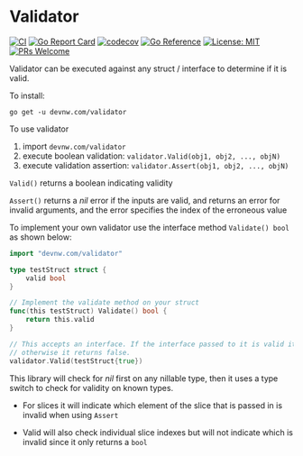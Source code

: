 # Validator

[![CI](https://devnw.com/validator/workflows/CI/badge.svg)](https://devnw.com/validator/actions)
[![Go Report Card](https://goreportcard.com/badge/devnw.com/validator)](https://goreportcard.com/report/devnw.com/validator)
[![codecov](https://codecov.io/gh/devnw/validator/branch/main/graph/badge.svg)](https://codecov.io/gh/devnw/validator)
[![Go Reference](https://pkg.go.dev/badge/devnw.com/validator.svg)](https://pkg.go.dev/devnw.com/validator)
[![License: MIT](https://img.shields.io/badge/License-MIT-yellow.svg)](https://opensource.org/licenses/MIT)
[![PRs Welcome](https://img.shields.io/badge/PRs-welcome-brightgreen.svg)](http://makeapullrequest.com)

Validator can be executed against any struct / interface to determine if it is valid.

To install:

`go get -u devnw.com/validator`

To use validator

1. import `devnw.com/validator`
2. execute boolean validation: `validator.Valid(obj1, obj2, ..., objN)`
3. execute validation assertion: `validator.Assert(obj1, obj2, ..., objN)`

`Valid()` returns a boolean indicating validity

`Assert()` returns a *nil* error if the inputs are valid, and returns an error
for invalid arguments, and the error specifies the index of the erroneous value

To implement your own validator use the interface method `Validate() bool` as
shown below:

```go
import "devnw.com/validator"

type testStruct struct {
    valid bool
}

// Implement the validate method on your struct
func(this testStruct) Validate() bool {
    return this.valid
}

// This accepts an interface. If the interface passed to it is valid it returns true,
// otherwise it returns false.
validator.Valid(testStruct{true})
```

This library will check for *nil* first on any nillable type, then it uses a type
switch to check for validity on known types.

* For slices it will indicate which element of the slice that is passed in is
invalid when using `Assert`

* Valid will also check individual slice indexes but will not indicate which is
invalid since it only returns a `bool`
